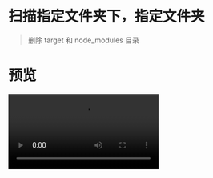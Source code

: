 # 扫描指定文件夹下，指定文件夹
> 删除 target 和 node_modules 目录
# 预览
<video controls src="assets/2024-04-03 23-10-29.mp4" title="Title"></video>
